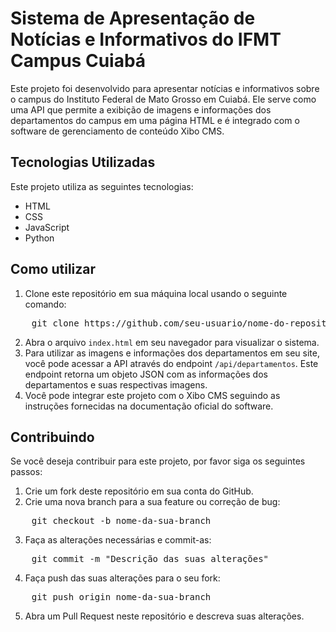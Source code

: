 <h1>Sistema de Apresentação de Notícias e Informativos do IFMT Campus Cuiabá</h1>
<p>Este projeto foi desenvolvido para apresentar notícias e informativos sobre o campus do Instituto Federal de Mato Grosso em Cuiabá. Ele serve como uma API que permite a exibição de imagens e informações dos departamentos do campus em uma página HTML e é integrado com o software de gerenciamento de conteúdo Xibo CMS.</p>

<h2>Tecnologias Utilizadas</h2>

<p>Este projeto utiliza as seguintes tecnologias:</p>

<ul>
	<li>HTML</li>
	<li>CSS</li>
	<li>JavaScript</li>
	<li>Python</li>
</ul>

<h2>Como utilizar</h2>

<ol>
	<li>Clone este repositório em sua máquina local usando o seguinte comando:</li>
</ol>

<pre>
	git clone https://github.com/seu-usuario/nome-do-repositorio.git
</pre>

<ol start="2">
	<li>Abra o arquivo <code>index.html</code> em seu navegador para visualizar o sistema.</li>
	<li>Para utilizar as imagens e informações dos departamentos em seu site, você pode acessar a API através do endpoint <code>/api/departamentos</code>. Este endpoint retorna um objeto JSON com as informações dos departamentos e suas respectivas imagens.</li>
	<li>Você pode integrar este projeto com o Xibo CMS seguindo as instruções fornecidas na documentação oficial do software.</li>
</ol>

<h2>Contribuindo</h2>

<p>Se você deseja contribuir para este projeto, por favor siga os seguintes passos:</p>

<ol>
	<li>Crie um fork deste repositório em sua conta do GitHub.</li>
	<li>Crie uma nova branch para a sua feature ou correção de bug:</li>
</ol>

<pre>
	git checkout -b nome-da-sua-branch
</pre>

<ol start="3">
	<li>Faça as alterações necessárias e commit-as:</li>
</ol>

<pre>
	git commit -m "Descrição das suas alterações"
</pre>

<ol start="4">
	<li>Faça push das suas alterações para o seu fork:</li>
</ol>

<pre>
	git push origin nome-da-sua-branch
</pre>

<ol start="5">
	<li>Abra um Pull Request neste repositório e descreva suas alterações.</li>
</ol>


